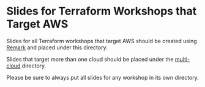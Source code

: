 # Slides for Terraform Workshops that Target AWS
Slides for all Terraform workshops that target AWS should be created using [Remark](https://remarkjs.com) and placed under this directory.

Slides that target more than one cloud should be placed under the [multi-cloud](../multi-cloud) directory.

Please be sure to always put all slides for any workshop in its own directory.
